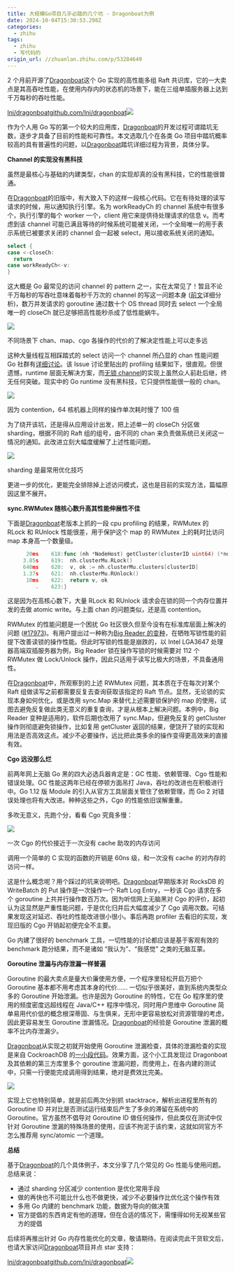```yaml
---
title: 大规模Go项目几乎必踏的几个坑 - Dragonboat为例
date: 2024-10-04T15:30:53.298Z
categories:
  - zhihu
tags:
  - zhihu
  - 写代码的
origin_url: //zhuanlan.zhihu.com/p/53284649
---
```

2 个月前开源了[Dragonboat](https://link.zhihu.com/?target=http%3A//github.com/lni/dragonboat)这个 Go 实现的高性能多组 Raft 共识库，它的一大卖点是其高吞吐性能，在使用内存内的状态机的场景下，能在三组单插服务器上达到千万每秒的吞吐性能。

[lni/dragonboat​github.com/lni/dragonboat![](https://pic4.zhimg.com/v2-a7a606d3aea113f81e9adb44d59af5e7_ipico.jpg)](https://link.zhihu.com/?target=https%3A//github.com/lni/dragonboat)

作为个人用 Go 写的第一个较大的应用库，[Dragonboat](https://link.zhihu.com/?target=http%3A//github.com/lni/dragonboat)的开发过程可谓踏坑无数，逐步才具备了目前的性能和可靠性。本文选取几个在各类 Go 项目中踏坑概率较高的具有普遍性的问题，以[Dragonboat](https://link.zhihu.com/?target=http%3A//github.com/lni/dragonboat)踏坑详细过程为背景，具体分享。

**Channel 的实现没有黑科技**

虽然是最核心与基础的内建类型，chan 的实现却真的没有黑科技，它的性能很普通。

在[Dragonboat](https://link.zhihu.com/?target=http%3A//github.com/lni/dragonboat)的旧版中，有大致入下的这样一段核心代码。它在有待处理的读写请求的时候，用以通知执行引擎。名为 workReadyCh 的 channel 系统中有很多个，执行引擎的每个 worker 一个，client 用它来提供待处理请求的信息 v。而考虑到该 channel 可能已满且等待的时候系统可能被关闭，一个全局唯一的用于表示系统已被要求关闭的 channel 会一起被 select，用以接收系统关闭的通知。

```go
select {
case <-closeCh:
  return
case workReadyCh<-v:
}
```

这大概是 Go 最常见的访问 channel 的 pattern 之一，实在太常见了！暂且不论千万每秒的写吞吐意味着每秒千万次的 channel 的写这一问题本身 ([前文](https://zhuanlan.zhihu.com/p/52620657)详细分析)，数万并发请求的 goroutine 通过数十个 OS thread 同时去 select 一个全局唯一的 closeCh 就已足够把高性能秒杀成了低性能蜗牛。

![](https://pic1.zhimg.com/v2-e007805ec1f1352959a5407f66ef9864_b.jpg)

不同场景下 chan、map、cgo 各操作的代价的了解决定性能上可以走多远

这种大量线程互相踩踏式的 select 访问一个 channel 所凸显的 chan 性能问题 Go 社群有[详细讨论](https://link.zhihu.com/?target=https%3A//github.com/golang/go/issues/20351)。该 Issue 讨论里贴出的 profiling 结果如下，很直观。但很遗憾，runtime 层面无解决方案，而[无锁 channel](https://link.zhihu.com/?target=https%3A//github.com/golang/go/issues/8899)的实现上虽然众人前赴后继，终无任何突破。现实中的 Go runtime 没有黑科技，它只提供性能很一般的 chan。

![](https://pic2.zhimg.com/v2-f1a25d398e7ab4de191c5e425b9e0089_b.png)

因为 contention，64 核机器上同样的操作单次耗时慢了 100 倍

为了绕开该坑，还是得从应用设计出发，把上述单一的 closeCh 分区做 sharding，根据不同的 Raft 组的组号，由不同的 chan 来负责做系统已关闭这一情况的通知。此改进立刻大幅度缓解了上述性能问题。

![](https://pic1.zhimg.com/v2-8bea6563711046984f39f33c18604d0a_b.jpg)

sharding 是最常用优化技巧

更进一步的优化，更能完全排除掉上述访问模式，这也是目前的实现方法，篇幅原因这里不展开。

**sync.RWMutex 随核心数升高其性能伸展性不佳**

下面是[Dragonboat](https://link.zhihu.com/?target=http%3A//github.com/lni/dragonboat)老版本上抓的一段 cpu profiling 的结果，RWMutex 的 RLock 和 RUnlock 性能很差，用于保护这个 map 的 RWMutex 上的耗时比访问 map 本身高一个数量级。

```go
      20ms    618:func (nh *NodeHost) getCluster(clusterID uint64) (*node, bool) {
     3.85s    619:	nh.clusterMu.RLock()
     640ms    620:	v, ok := nh.clusterMu.clusters[clusterID]
     1.37s    621:	nh.clusterMu.RUnlock()
      10ms    622:	return v, ok
         .    623:}
```

这是因为在高核心数下，大量 RLock 和 RUnlock 请求会在锁的同一个内存位置并发的去做 atomic write。与上面 chan 的问题类似，还是高 contention。

RWMutex 的性能问题是一个困扰 Go 社区很久但至今没有在标准库层面上解决的问题 ([#17973](https://link.zhihu.com/?target=https%3A//github.com/golang/go/issues/17973))。有用户提出过一种称为[Big Reader 的变种](https://link.zhihu.com/?target=https%3A//github.com/jonhoo/drwmutex)，在牺牲写锁性能的前提下改善读锁的操作性能。但此时写锁的性能是崩跌的，以 Intel LGA3647 处理器高端双插服务器为例，Big Reader 锁在操作写锁的时候需要对 112 个 RWMutex 做 Lock/Unlock 操作，因此只适用于读写比极大的场景，不具备通用性。

在[Dragonboat](https://link.zhihu.com/?target=http%3A//github.com/lni/dragonboat)中，所观察到的上述 RWMutex 问题，其本质在于在每次对某个 Raft 组做读写之前都需要反复去查询获取该指定的 Raft 节点。显然，无论锁的实现本身如何优化，或是改用 sync.Map 来替代上述需要锁保护的 map 的使用，试图去避免反复做此类无意义的重复查询，才是从根本上解决问题。本例中，Big Reader 变种是适用的，软件后期也改用了 sync.Map，但避免反复的 getCluster 操作则彻底避免锁操作，比如复用 getCluster 返回的结果，便饶开了锁的实现和用法是否高效这点。减少不必要操作，远比把此类多余的操作变得更高效来的直接有效。

**Cgo 远没那么烂**

前两年网上无脑 Go 黑的四大必选兵器肯定是：GC 性能、依赖管理、Cgo 性能和错误处理。GC 性能这两年已经在停顿方面吊打 Java，吞吐的改进也在积极进行中。Go 1.12 版 Module 的引入从官方工具层面关管住了依赖管理，而 Go 2 对错误处理也将有大改进。种种这些之外，Cgo 的性能依旧误解重重。

多吹无意义，先跑个分，看看 Cgo 究竟多慢：

![](https://picx.zhimg.com/v2-a078ecfebdfeb9adffbe971ccd801a87_b.png)

一次 Cgo 的代价接近于一次没有 cache 助攻的内存访问

调用一个简单的 C 实现的函数的开销是 60ns 级，和一次没有 cache 的对内存的访问一样。

这是什么概念呢？用个踩过的坑来说明吧。[Dragonboat](https://link.zhihu.com/?target=http%3A//github.com/lni/dragonboat)早期版本对 RocksDB 的 WriteBatch 的 Put 操作是一次操作一个 Raft Log Entry，一秒该 Cgo 请求在多个 goroutine 上共并行操作数百万次。因为听信网上无脑黑对 Cgo 的评价，起初认为这显然是严重性能问题，于是优化归并后大幅度减少了 Cgo 调用次数。可结果发现这对延迟、吞吐的性能改进很小很小。事后再跑 profiler 去看旧的实现，发现旧版的 Cgo 开销起初便完全不主要。

Go 内建了很好的 benchmark 工具，一切性能的讨论都应该是基于客观有效的 benchmark 跑分结果，而不是诸如 “我认为”、“我感觉” 之类的无脑互蒙。

**Goroutine 泄漏与内存泄漏一样普遍**

Goroutine 的最大卖点是量大价廉使用方便，一个程序里轻松开启万把个 Goroutine 基本都不用考虑其本身的代价...... 一切似乎很美好，直到系统内类型众多的 Goroutine 开始泄漏。也许是因为 Goroutine 的特性，它在 Go 程序里的使用的频度密度远超线程在 Java/C++ 程序中情况，同时用户思维中 Goroutine 简单易用代价低的概念根深蒂固、与生俱来，无形中更容易放松对资源管理的考虑，因此更容易发生 Goroutine 泄漏情况。[Dragonboat](https://link.zhihu.com/?target=http%3A//github.com/lni/dragonboat)的经验是 Goroutine 泄漏的概率不比内存泄漏少。

[Dragonboat](https://link.zhihu.com/?target=http%3A//github.com/lni/dragonboat)从实现之初就开始使用 Goroutine 泄漏检查，具体的泄漏检查的实现是来自 CockroachDB 的[一小段代码](https://link.zhihu.com/?target=https%3A//github.com/lni/dragonboat/blob/master/internal/utils/leaktest/leak.go)。效果方面，这个小工具发现过 Dragonboat 及其依赖的第三方库里多个 goroutine 泄漏问题，而使用上，在各内建的测试中，只需一行便能完成调用得到结果，绝对是费效比完美。

![](https://picx.zhimg.com/v2-564f37c471f8259a5c1872d401908027_b.jpg)

实现上它也特别简单，就是前后两次分别抓 stacktrace，解析出进程里所有的 Goroutine ID 并对比是否测试运行结束后产生了多余的滞留在系统中的 Goroutine。官方虽然不倡导对 Goroutine ID 做任何操作，但此类仅在测试中仅针对 Goroutine 泄漏的特殊场景的使用，应该不拘泥于该约束，这就如同官方不怎么推荐用 sync/atomic 一个道理。

**总结**

基于[Dragonboat](https://link.zhihu.com/?target=http%3A//github.com/lni/dragonboat)的几个具体例子，本文分享了几个常见的 Go 性能与使用问题。总结来说：

* 通过 sharding 分区减少 contention 是优化常用手段
* 做的再快也不可能比什么也不做更快，减少不必要操作比优化这个操作有效
* 多用 Go 内建的 benchmark 功能，数据为导向的做决策
* 官方提倡的东西肯定有他的道理，但在合适的情况下，需懂得如何无视某些官方的提倡

后续将再推出针对 Go 内存性能优化的文章，敬请期待。在阅读完此干货软文后，也请大家访问[Dragonboat](https://link.zhihu.com/?target=http%3A//github.com/lni/dragonboat)项目并点 star 支持：

[lni/dragonboat​github.com/lni/dragonboat![](https://pic4.zhimg.com/v2-a7a606d3aea113f81e9adb44d59af5e7_ipico.jpg)](https://link.zhihu.com/?target=http%3A//github.com/lni/dragonboat)
